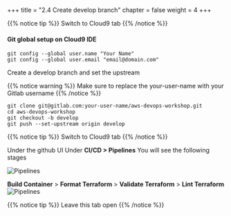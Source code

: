 +++ title = "2.4 Create develop branch"
chapter = false
weight = 4
+++

{{% notice tip %}}
Switch to Cloud9 tab
{{% /notice %}}

#### Git global setup on Cloud9 IDE
```
git config --global user.name "Your Name"
git config --global user.email "email@domain.com"
```
Create a develop branch and set the upstream 

{{% notice warning %}}
Make sure to replace the your-user-name with your Gitlab username 
{{% /notice %}}



```
git clone git@gitlab.com:your-user-name/aws-devops-workshop.git
cd aws-devops-workshop
git checkout -b develop
git push --set-upstream origin develop
```

{{% notice tip %}}
Switch to Cloud9 tab
{{% /notice %}}

Under the github UI Under __CI/CD > Pipelines__  You will see the following stages

![Pipelines](/images/lab2/gitlab_pipelines.png)

__Build Container__ > __Format Terraform__ > __Validate Terraform__ > __Lint Terraform__
![Pipelines](/images/lab2/gitlab_pipelines2.png)


{{% notice tip %}}
Leave this tab open
{{% /notice %}}

